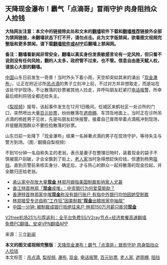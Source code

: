  <h2>天降现金瀑布！霸气「点滴哥」冒雨守护 肉身阻挡众人捡钱</h2> <p class="notice"><b>大陆网友注意：本文中的链接除此处和文末的<a href="https://github.com/bannedbook/fanqiang" >翻墙</a>软件下载和<a href="https://github.com/killgcd/justmysocks/blob/master/README.md">翻墙推荐</a>链接外全部为禁网链接，未翻墙状态下打不开，请勿点击。此为文字版禁闻，欲看图文视频完整版和更多禁闻，请下载<a href="https://github.com/bannedbook/fanqiang">翻墙软件或APP</a>后翻墙上禁闻网。</p><p>备注：翻墙看新闻非常安全，翻墙以真实身份发表敏感言论有一定风险，但只看不说则没有任何风险，翻的人太多，政府管不过来，也不管。信息自由是天赋人权，请放心大胆的翻墙。</b></p>  <div class="entry"> <p><span class='wp_keywordlink_affiliate'><a href="https://www.bannedbook.org/" title="中国" target="_blank">中国</a></span>山东日前发生一奇景！当时外头下着小雨，天空却突如其来的涌出「<a href="https://www.bannedbook.org/bnews/tag/%E7%8E%B0%E9%87%91/" class="st_tag internal_tag" rel="tag" title="标签 现金 下的日志">现金</a><a href="https://www.bannedbook.org/bnews/tag/%E7%80%91%E5%B8%83/" class="st_tag internal_tag" rel="tag" title="标签 瀑布 下的日志">瀑布</a>」，让正在附近诊所<a href="https://www.bannedbook.org/bnews/tag/%E5%90%8A%E7%82%B9%E6%BB%B4/" class="st_tag internal_tag" rel="tag" title="标签 吊点滴 下的日志">吊点滴</a>的男子立刻冲上前，不过对方并非想取走，而是站在该处守护现场，不让散落的钞票被其他人捡走，并呼叫朋友赶紧打<a href="https://www.bannedbook.org/bnews/tag/%E7%94%B5%E8%AF%9D%E6%8A%A5%E8%AD%A6/" class="st_tag internal_tag" rel="tag" title="标签 电话报警 下的日志">电话报警</a>，所幸最后顺利将钱全都还给失主。</p> <p>《<a href="https://www.bannedbook.org/bnews/tag/%E6%A2%A8%E8%A7%86%E9%A2%91/" class="st_tag internal_tag" rel="tag" title="标签 梨视频 下的日志">梨视频</a>》报导，该起事件发生在12月1日晚间，任城区来鹤社区一处诊所的门口，突然喷出大量<a href="https://www.bannedbook.org/bnews/tag/%E7%99%BE%E5%85%83%E9%92%9E%E7%A5%A8/" class="st_tag internal_tag" rel="tag" title="标签 百元钞票 下的日志">百元钞票</a>，纷纷散落在<a href="https://www.bannedbook.org/bnews/tag/%E9%81%AE%E9%9B%A8%E6%A3%9A/" class="st_tag internal_tag" rel="tag" title="标签 遮雨棚 下的日志">遮雨棚</a>、车顶及地面上，当时正在诊所吊点滴的杨姓男子见状，先是叫朋友赶快报警，接着自己冒雨举着点滴瓶冲到现场，并提醒周围群众不要捡拾散落的钞票。</p> <p>山东日前一处降下「现金瀑布」结果一名掉著点滴的男子在现场守护，等待失主与警方到场。（图／翻摄自梨视频）</p>  <p>不到10分钟一名自称失主的老翁，表示是妻子在整理旧物时，装着现金的袋子不慎被窗户刮破，才会全飘到了街上，<a href="https://www.bannedbook.org/bnews/tag/%E8%80%81%E4%BA%BA%E5%AE%B6/" class="st_tag internal_tag" rel="tag" title="标签 老人家 下的日志">老人家</a>当时急得想赶快捡钱，但遭到杨男<a href="https://www.bannedbook.org/bnews/tag/%E9%98%BB%E6%8C%A1/" class="st_tag internal_tag" rel="tag" title="标签 阻挡 下的日志">阻挡</a>，直到员警前来核实身分、确定后，才与热心的群众一起将散落的现金捡起，并全数归还给老翁。</p> <ul class='op-related-articles' title='相关阅读'> <li><a href='https://www.bannedbook.org/bnews/headline/20201130/1439715.html' target='_blank'>承认家中存放大量<b>现金</b> 林郑月娥指美国制裁影响家人尤甚</a></li> <li><a href='https://www.bannedbook.org/bnews/baitai/20201130/1439680.html' target='_blank'>香江特首林郑「<b>现金</b>成堆」：中资银行为何爱莫能助？</a></li> <li><a href='https://www.bannedbook.org/bnews/cnnews/hknews/20201130/1439582.html' target='_blank'>香港特首林郑家中堆<b>现金</b>称没有银行账户 有指中外银行均怕因她受制裁</a></li> <li><a href='https://www.bannedbook.org/bnews/cnnews/hknews/20201130/1439546.html' target='_blank'>林郑接受专访自称“工作狂”因美制裁“<b>现金</b>出粮放家中抽屉”</a></li> <li><a href='https://www.bannedbook.org/bnews/bannedvideo/20201130/1439259.html' target='_blank'>中国一分钟: 被制裁成银行拒绝往来户 林郑150万月薪只能领<b>现金</b></a></li> </ul> <p class="texttj"> <a href="https://www.bannedbook.org/forum23/topic22702.html" target="_blank">V2free机场25%引荐返利：全平台免费SS/V2ray节点+经济套餐高速翻墙</a><br/> <a href="https://github.com/bannedbook/fanqiang/wiki/%E7%A6%81%E9%97%BB%E7%BD%91%E5%AE%89%E5%8D%93%E7%BF%BB%E5%A2%99%E6%96%B0%E9%97%BBAPP" target="_blank">免费PC翻墙、安卓VPN翻墙APP</a></p><p> 来源：三立<span class='wp_keywordlink_affiliate'><a href="https://www.bannedbook.org/" title="新闻">新闻</a></span> </p><a name='sharetosocial'></a>       <div><b>本文的图文或视频完整版</b>：<a href='https://www.bannedbook.org/bnews/cbnews/20201208/1443743.html'>天降现金瀑布！霸气「点滴哥」冒雨守护 肉身阻挡众人捡钱</a></div>  </div><!--END ENTRY--> <div class="postfooter"> <div>本文标签：<a href="https://www.bannedbook.org/bnews/tag/%E5%90%8A%E7%82%B9%E6%BB%B4/" rel="tag">吊点滴</a>, <a href="https://www.bannedbook.org/bnews/tag/%E6%A2%A8%E8%A7%86%E9%A2%91/" rel="tag">梨视频</a>, <a href="https://www.bannedbook.org/bnews/tag/%E7%80%91%E5%B8%83/" rel="tag">瀑布</a>, <a href="https://www.bannedbook.org/bnews/tag/%E7%8E%B0%E9%87%91/" rel="tag">现金</a>, <a href="https://www.bannedbook.org/bnews/tag/%E7%94%B5%E8%AF%9D%E6%8A%A5%E8%AD%A6/" rel="tag">电话报警</a>, <a href="https://www.bannedbook.org/bnews/tag/%E7%99%BE%E5%85%83%E9%92%9E%E7%A5%A8/" rel="tag">百元钞票</a>, <a href="https://www.bannedbook.org/bnews/tag/%E8%80%81%E4%BA%BA%E5%AE%B6/" rel="tag">老人家</a>, <a href="https://www.bannedbook.org/bnews/tag/%E9%81%AE%E9%9B%A8%E6%A3%9A/" rel="tag">遮雨棚</a>, <a href="https://www.bannedbook.org/bnews/tag/%E9%98%BB%E6%8C%A1/" rel="tag">阻挡</a></div>  </div><!--END POSTFOOTER--> 